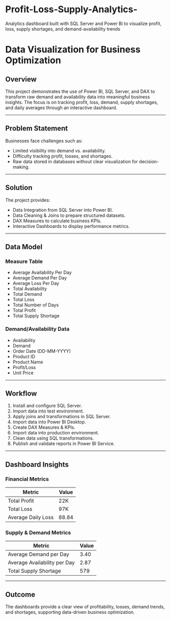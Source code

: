 # Profit-Loss-Supply-Analytics-
Analytics dashboard built with SQL Server and Power Bi to visualize profit, loss, supply shortages, and demand-availability trends

# Data Visualization for Business Optimization  

## Overview  
This project demonstrates the use of Power BI, SQL Server, and DAX to transform raw demand and availability data into meaningful business insights. The focus is on tracking profit, loss, demand, supply shortages, and daily averages through an interactive dashboard.  

---

## Problem Statement  
Businesses face challenges such as:  
- Limited visibility into demand vs. availability.  
- Difficulty tracking profit, losses, and shortages.  
- Raw data stored in databases without clear visualization for decision-making.  

---

## Solution  
The project provides:  
- Data Integration from SQL Server into Power BI.  
- Data Cleaning & Joins to prepare structured datasets.  
- DAX Measures to calculate business KPIs.  
- Interactive Dashboards to display performance metrics.  

---

## Data Model  

### Measure Table  
- Average Availability Per Day  
- Average Demand Per Day  
- Average Loss Per Day  
- Total Availability  
- Total Demand  
- Total Loss  
- Total Number of Days  
- Total Profit  
- Total Supply Shortage  

### Demand/Availability Data  
- Availability  
- Demand  
- Order Date (DD-MM-YYYY)  
- Product ID  
- Product Name  
- Profit/Loss  
- Unit Price  

---

## Workflow  
1. Install and configure SQL Server.  
2. Import data into test environment.  
3. Apply joins and transformations in SQL Server.  
4. Import data into Power BI Desktop.  
5. Create DAX Measures & KPIs.  
6. Import data into production environment.  
7. Clean data using SQL transformations.  
8. Publish and validate reports in Power BI Service.  

---

## Dashboard Insights  

### Financial Metrics  
| Metric              | Value  |  
|---------------------|--------|  
| Total Profit        | 22K    |  
| Total Loss          | 97K    |  
| Average Daily Loss  | 88.84  |  

### Supply & Demand Metrics  
| Metric                       | Value |  
|------------------------------|-------|  
| Average Demand per Day       | 3.40  |  
| Average Availability per Day | 2.87  |  
| Total Supply Shortage        | 579   |  

---

## Outcome  
The dashboards provide a clear view of profitability, losses, demand trends, and shortages, supporting data-driven business optimization.
